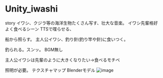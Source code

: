 # Unity_iwashi

story
イワシ、クジラ等の海洋生物たくさん写す、壮大な音楽。
イワシ先輩格好よく食べるシーン
TTSで喋らせる、

船から照らす。
主人公イワシ、釣り針(釣り竿や針)に食いつく。

釣られる。スンッ。
BGM無し

主人公イワシは先輩のように大きくなりたい→食べるモチベ

照明が必要。
テクスチャマップ
Blenderモデル
![image](https://user-images.githubusercontent.com/52730917/119939949-84aa0a00-bfc9-11eb-80c5-d94ff4a49a99.png)
